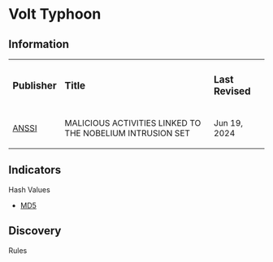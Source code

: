 
# Volt Typhoon

## Information
<table>
  <tr>
    <td>
      <h3>Publisher</h3>
    </td>
    <td>
      <h3>Title</h3>
    </td>
    <td>
      <h3>Last Revised</h3>
    </td>
  </tr>
  <tr>
    <td>
      <a href="https://www.cert.ssi.gouv.fr/uploads/CERTFR-2024-CTI-006.pdf">ANSSI</a>
    </td>
    <td>
      <p>MALICIOUS ACTIVITIES LINKED TO THE NOBELIUM INTRUSION SET</p>
    </td>
    <td>
      <p>Jun 19, 2024</p>
    </td>
  </tr>
</table>

## Indicators
Hash Values
- <a href="https://github.com/PudgyDragon/IOCs/blob/main/All/APT29/samples.md5">MD5</a>

## Discovery
Rules
